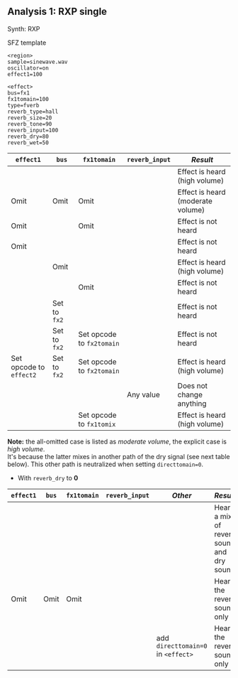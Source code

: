 ## Analysis 1: RXP single

Synth: RXP

SFZ template
```
<region>
sample=sinewave.wav
oscillator=on
effect1=100

<effect>
bus=fx1
fx1tomain=100
type=fverb
reverb_type=hall
reverb_size=20
reverb_tone=90
reverb_input=100
reverb_dry=80
reverb_wet=50
```


| `effect1`  | `bus` | `fx1tomain` | `reverb_input` | *Result*        |
| ---------- | ----- | ----------- | -------------- | --------------- |
|            |       |             |                | Effect is heard (high volume) |
| Omit       | Omit  | Omit        |                | Effect is heard (moderate volume) |
| Omit       |       | Omit        |                | Effect is not heard |
| Omit       |       |             |                | Effect is not heard |
|            | Omit  |             |                | Effect is heard (high volume) |
|            |       | Omit        |                | Effect is not heard |
|            | Set to `fx2`  |             |                | Effect is not heard |
|            | Set to `fx2`  | Set opcode to `fx2tomain` |                | Effect is not heard |
| Set opcode to `effect2` | Set to `fx2`  | Set opcode to `fx2tomain` |                | Effect is heard (high volume) |
|            |       |             | Any value | Does not change anything |
|            |       | Set opcode to `fx1tomix` |                | Effect is heard (high volume) |

**Note:** the all-omitted case is listed as *moderate volume*, the explicit case is *high volume*.  
It's because the latter mixes in another path of the dry signal (see next table below).
This other path is neutralized when setting `directtomain=0`.  

- With `reverb_dry` to **0**

| `effect1`  | `bus` | `fx1tomain` | `reverb_input` | *Other* | *Result*        |
| ---------- | ----- | ----------- | -------------- | ------- | --------------- |
|            |       |             |                |         | Hear a mix of reverb sound and dry sound |
| Omit       | Omit  | Omit        |                |         | Hear the reverb sound only |
|            |       |             |                | add `directtomain=0` in `<effect>` | Hear the reverb sound only |
